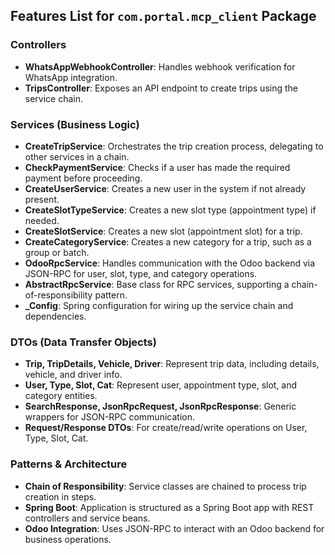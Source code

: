 ## Features List for `com.portal.mcp_client` Package

### Controllers

- **WhatsAppWebhookController**: Handles webhook verification for WhatsApp integration.
- **TripsController**: Exposes an API endpoint to create trips using the service chain.

### Services (Business Logic)

- **CreateTripService**: Orchestrates the trip creation process, delegating to other services in a chain.
- **CheckPaymentService**: Checks if a user has made the required payment before proceeding.
- **CreateUserService**: Creates a new user in the system if not already present.
- **CreateSlotTypeService**: Creates a new slot type (appointment type) if needed.
- **CreateSlotService**: Creates a new slot (appointment slot) for a trip.
- **CreateCategoryService**: Creates a new category for a trip, such as a group or batch.
- **OdooRpcService**: Handles communication with the Odoo backend via JSON-RPC for user, slot, type, and category operations.
- **AbstractRpcService**: Base class for RPC services, supporting a chain-of-responsibility pattern.
- **\_Config**: Spring configuration for wiring up the service chain and dependencies.

### DTOs (Data Transfer Objects)

- **Trip, TripDetails, Vehicle, Driver**: Represent trip data, including details, vehicle, and driver info.
- **User, Type, Slot, Cat**: Represent user, appointment type, slot, and category entities.
- **SearchResponse, JsonRpcRequest, JsonRpcResponse**: Generic wrappers for JSON-RPC communication.
- **Request/Response DTOs**: For create/read/write operations on User, Type, Slot, Cat.

### Patterns & Architecture

- **Chain of Responsibility**: Service classes are chained to process trip creation in steps.
- **Spring Boot**: Application is structured as a Spring Boot app with REST controllers and service beans.
- **Odoo Integration**: Uses JSON-RPC to interact with an Odoo backend for business operations.
